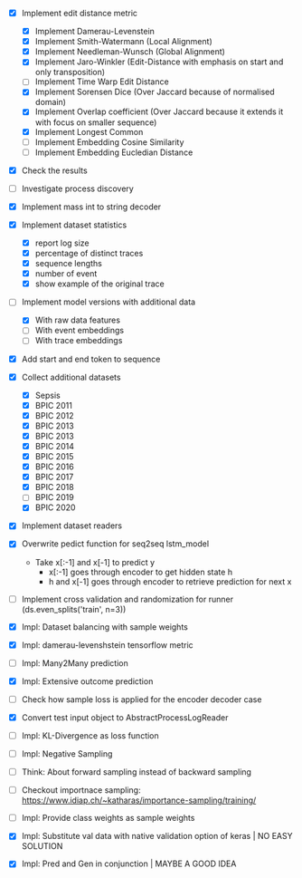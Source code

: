 - [x] Implement edit distance metric
    * [x] Implement Damerau-Levenstein
    * [x] Implement Smith-Watermann (Local Alignment)
    * [x] Implement Needleman-Wunsch (Global Alignment)
    * [x] Implement Jaro-Winkler (Edit-Distance with emphasis on start and only transposition)
    * [ ] Implement Time Warp Edit Distance
    * [x] Implement Sorensen Dice (Over Jaccard because of normalised domain)
    * [x] Implement Overlap coefficient (Over Jaccard because it extends it with focus on smaller sequence)
    * [x] Implement Longest Common  
    * [ ] Implement Embedding Cosine Similarity
    * [ ] Implement Embedding Eucledian Distance
- [x] Check the results
- [ ] Investigate process discovery
- [x] Implement mass int to string decoder
- [x] Implement dataset statistics 
    * [x] report log size
    * [x] percentage of distinct traces
    * [x] sequence lengths
    * [x] number of event 
    * [x] show example of the original trace
- [ ] Implement model versions with additional data
    * [x] With raw data features
    * [ ] With event embeddings
    * [ ] With trace embeddings
- [x] Add start and end token to sequence
- [x] Collect additional datasets
    * [x] Sepsis
    * [x] BPIC 2011
    * [x] BPIC 2012 
    * [x] BPIC 2013
    * [x] BPIC 2013
    * [x] BPIC 2014
    * [x] BPIC 2015
    * [x] BPIC 2016
    * [x] BPIC 2017
    * [x] BPIC 2018
    * [ ] BPIC 2019
    * [x] BPIC 2020
- [x] Implement dataset readers
- [x] Overwrite pedict function for seq2seq lstm_model
    * Take x[:-1] and x[-1] to predict y
        * x[:-1] goes through encoder to get hidden state h
        * h and x[-1] goes through encoder to retrieve prediction for next x
- [ ] Implement cross validation and randomization for runner (ds.even_splits('train', n=3))
- [x] Impl: Dataset balancing with sample weights
- [x] Impl: damerau-levenshstein tensorflow metric
- [ ] Impl: Many2Many prediction
- [x] Impl: Extensive outcome prediction
- [ ] Check how sample loss is applied for the encoder decoder case
- [x] Convert test input object to AbstractProcessLogReader
- [ ] Impl: KL-Divergence as loss function 
- [ ] Impl: Negative Sampling 
- [ ] Think: About forward sampling instead of backward sampling
- [ ] Checkout importnace sampling: https://www.idiap.ch/~katharas/importance-sampling/training/
- [ ] Impl: Provide class weights as sample weights 
- [x] Impl: Substitute val data with native validation option of keras | NO EASY SOLUTION
- [x] Impl: Pred and Gen in conjunction | MAYBE A GOOD IDEA




